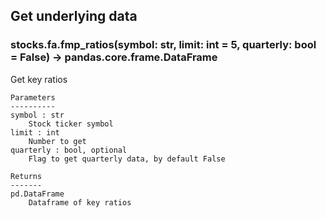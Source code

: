 ## Get underlying data 
### stocks.fa.fmp_ratios(symbol: str, limit: int = 5, quarterly: bool = False) -> pandas.core.frame.DataFrame

Get key ratios

    Parameters
    ----------
    symbol : str
        Stock ticker symbol
    limit : int
        Number to get
    quarterly : bool, optional
        Flag to get quarterly data, by default False

    Returns
    -------
    pd.DataFrame
        Dataframe of key ratios
